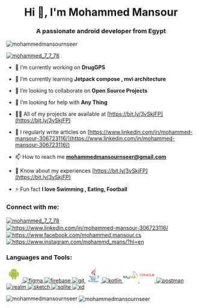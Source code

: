 
<h1 align="center">Hi 👋, I'm Mohammed Mansour</h1>
<h3 align="center">A passionate android developer from Egypt</h3>

<p align="left"> <img src="https://komarev.com/ghpvc/?username=mohammedmansournseer&label=Profile%20views&color=0e75b6&style=flat" alt="mohammedmansournseer" /> </p>

<p align="left"> <a href="https://twitter.com/mohammed_7_7_78" target="blank"><img src="https://img.shields.io/twitter/follow/mohammed_7_7_78?logo=twitter&style=for-the-badge" alt="mohammed_7_7_78" /></a> </p>

- 🔭 I’m currently working on **DrugGPS**

- 🌱 I’m currently learning **Jetpack compose , mvi architecture**

- 👯 I’m looking to collaborate on **Open Source Projects**

- 🤝 I’m looking for help with **Any Thing**

- 👨‍💻 All of my projects are available at [https://bit.ly/3vSkjFP](https://bit.ly/3vSkjFP)

- 📝 I regularly write articles on [https://www.linkedin.com/in/mohammed-mansour-306723116/](https://www.linkedin.com/in/mohammed-mansour-306723116/)

- 📫 How to reach me **mohammedmansournseer@gmail.com**

- 📄 Know about my experiences [https://bit.ly/3vSkjFP](https://bit.ly/3vSkjFP)

- ⚡ Fun fact **I love Swimming , Eating, Football**

<h3 align="left">Connect with me:</h3>
<p align="left">
<a href="https://twitter.com/mohammed_7_7_78" target="blank"><img align="center" src="https://raw.githubusercontent.com/rahuldkjain/github-profile-readme-generator/master/src/images/icons/Social/twitter.svg" alt="mohammed_7_7_78" height="30" width="40" /></a>
<a href="https://linkedin.com/in/https://www.linkedin.com/in/mohammed-mansour-306723116/" target="blank"><img align="center" src="https://raw.githubusercontent.com/rahuldkjain/github-profile-readme-generator/master/src/images/icons/Social/linked-in-alt.svg" alt="https://www.linkedin.com/in/mohammed-mansour-306723116/" height="30" width="40" /></a>
<a href="https://fb.com/https://www.facebook.com/mohammed.mansour.cs" target="blank"><img align="center" src="https://raw.githubusercontent.com/rahuldkjain/github-profile-readme-generator/master/src/images/icons/Social/facebook.svg" alt="https://www.facebook.com/mohammed.mansour.cs" height="30" width="40" /></a>
<a href="https://instagram.com/https://www.instagram.com/mohammd_mans/?hl=en" target="blank"><img align="center" src="https://raw.githubusercontent.com/rahuldkjain/github-profile-readme-generator/master/src/images/icons/Social/instagram.svg" alt="https://www.instagram.com/mohammd_mans/?hl=en" height="30" width="40" /></a>
</p>

<h3 align="left">Languages and Tools:</h3>
<p align="left"> <a href="https://developer.android.com" target="_blank" rel="noreferrer"> <img src="https://raw.githubusercontent.com/devicons/devicon/master/icons/android/android-original-wordmark.svg" alt="android" width="40" height="40"/> </a> <a href="https://www.figma.com/" target="_blank" rel="noreferrer"> <img src="https://www.vectorlogo.zone/logos/figma/figma-icon.svg" alt="figma" width="40" height="40"/> </a> <a href="https://firebase.google.com/" target="_blank" rel="noreferrer"> <img src="https://www.vectorlogo.zone/logos/firebase/firebase-icon.svg" alt="firebase" width="40" height="40"/> </a> <a href="https://git-scm.com/" target="_blank" rel="noreferrer"> <img src="https://www.vectorlogo.zone/logos/git-scm/git-scm-icon.svg" alt="git" width="40" height="40"/> </a> <a href="https://www.java.com" target="_blank" rel="noreferrer"> <img src="https://raw.githubusercontent.com/devicons/devicon/master/icons/java/java-original.svg" alt="java" width="40" height="40"/> </a> <a href="https://kotlinlang.org" target="_blank" rel="noreferrer"> <img src="https://www.vectorlogo.zone/logos/kotlinlang/kotlinlang-icon.svg" alt="kotlin" width="40" height="40"/> </a> <a href="https://www.mysql.com/" target="_blank" rel="noreferrer"> <img src="https://raw.githubusercontent.com/devicons/devicon/master/icons/mysql/mysql-original-wordmark.svg" alt="mysql" width="40" height="40"/> </a> <a href="https://www.oracle.com/" target="_blank" rel="noreferrer"> <img src="https://raw.githubusercontent.com/devicons/devicon/master/icons/oracle/oracle-original.svg" alt="oracle" width="40" height="40"/> </a> <a href="https://postman.com" target="_blank" rel="noreferrer"> <img src="https://www.vectorlogo.zone/logos/getpostman/getpostman-icon.svg" alt="postman" width="40" height="40"/> </a> <a href="https://realm.io/" target="_blank" rel="noreferrer"> <img src="https://raw.githubusercontent.com/bestofjs/bestofjs-webui/8665e8c267a0215f3159df28b33c365198101df5/public/logos/realm.svg" alt="realm" width="40" height="40"/> </a> <a href="https://www.sketch.com/" target="_blank" rel="noreferrer"> <img src="https://www.vectorlogo.zone/logos/sketchapp/sketchapp-icon.svg" alt="sketch" width="40" height="40"/> </a> <a href="https://www.sqlite.org/" target="_blank" rel="noreferrer"> <img src="https://www.vectorlogo.zone/logos/sqlite/sqlite-icon.svg" alt="sqlite" width="40" height="40"/> </a> <a href="https://www.adobe.com/products/xd.html" target="_blank" rel="noreferrer"> <img src="https://cdn.worldvectorlogo.com/logos/adobe-xd.svg" alt="xd" width="40" height="40"/> </a> </p>

<p><img align="left" src="https://github-readme-stats.vercel.app/api/top-langs?username=mohammedmansournseer&show_icons=true&locale=en&layout=compact" alt="mohammedmansournseer" /></p>

<p>&nbsp;<img align="center" src="https://github-readme-stats.vercel.app/api?username=mohammedmansournseer&show_icons=true&locale=en" alt="mohammedmansournseer" /></p>



